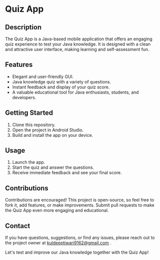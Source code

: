 # Quiz App

## Description

The Quiz App is a Java-based mobile application that offers an engaging quiz experience to test your Java knowledge. It is designed with a clean and attractive user interface, making learning and self-assessment fun.

## Features

- Elegant and user-friendly GUI.
- Java knowledge quiz with a variety of questions.
- Instant feedback and display of your quiz score.
- A valuable educational tool for Java enthusiasts, students, and developers.

## Getting Started

1. Clone this repository.
2. Open the project in Android Studio.
3. Build and install the app on your device.

## Usage

1. Launch the app.
2. Start the quiz and answer the questions.
3. Receive immediate feedback and see your final score.

## Contributions

Contributions are encouraged! This project is open-source, so feel free to fork it, add features, or make improvements. Submit pull requests to make the Quiz App even more engaging and educational.


## Contact

If you have questions, suggestions, or find any issues, please reach out to the project owner at kuldeeptiwari9162@gmail.com .

Let's test and improve our Java knowledge together with the Quiz App!

